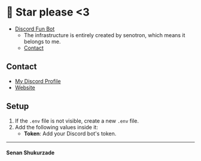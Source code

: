 # 🌟 Star please <3

- [Discord Fun Bot](https://github.com/senotron/discord-fun-bot-v13)
  - The infrastructure is entirely created by senotron, which means it belongs to me.
  - [Contact](#contact)

## Contact
- [My Discord Profile](https://discord.com/users/840158550495723530)
- [Website](https://senotron.vercel.app)

## Setup
1. If the `.env` file is not visible, create a new `.env` file.
2. Add the following values inside it:
   - **Token**: Add your Discord bot's token.

---

<h4>Senan Shukurzade</h4>
